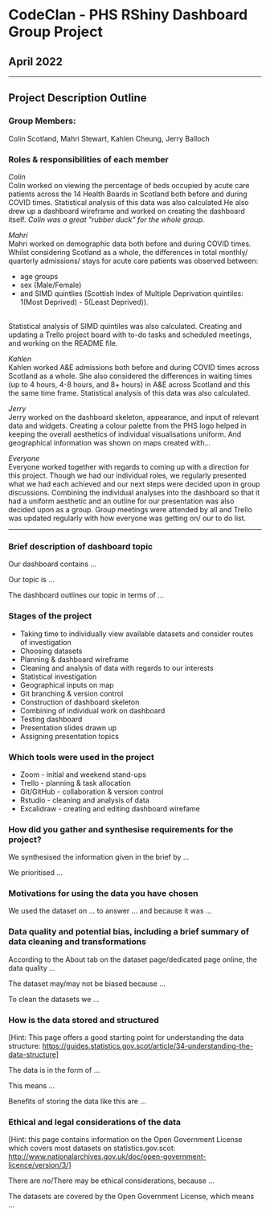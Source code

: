 # CodeClan - PHS RShiny Dashboard Group Project
## April 2022

___

## Project Description Outline

### Group Members:
Colin Scotland, Mahri Stewart, Kahlen Cheung, Jerry Balloch


### Roles & responsibilities of each member

*Colin*
<br>
Colin worked on viewing the percentage of beds occupied by acute care patients
across the 14 Health Boards in Scotland both before and during COVID times. 
Statistical analysis of this data was also calculated.He also drew up a 
dashboard wireframe and worked on creating the dashboard itself. 
*Colin was a great "rubber duck" for the whole group.*
<br>

*Mahri*
<br>
Mahri worked on demographic data both before and during COVID times. Whilst 
considering Scotland as a whole, the differences in total monthly/ quarterly 
admissions/ stays for acute care patients was observed between:
* age groups
* sex (Male/Female)
* and SIMD quintlies (Scottish Index of Multiple Deprivation quintiles: 
1(Most Deprived) - 5(Least Deprived)). 
<br>
Statistical analysis of SIMD quintiles was also calculated. 
Creating and updating a Trello project board with to-do tasks and scheduled 
meetings, and working on the README file. 
<br>

*Kahlen*
<br>
Kahlen worked A&E admissions both before and during COVID times across Scotland
as a whole. She also considered the differences in waiting times (up to 4 hours, 
4-8 hours, and 8+ hours) in A&E across Scotland and this the same time frame.
Statistical analysis of this data was also calculated.
<br>

*Jerry*
<br>
Jerry worked on the dashboard skeleton, appearance, and input of relevant data
and widgets. Creating a colour palette from the PHS logo helped in keeping the
overall aesthetics of individual visualisations uniform. And geographical 
information was shown on maps created with... 
<br>

*Everyone*
<br>
Everyone worked together with regards to coming up with a direction for this 
project. Though we had our individual roles, we regularly presented what we had 
each achieved and our next steps were decided upon in group discussions. 
Combining the individual analyses into the dashboard so that it had a uniform 
aesthetic and an outline for our presentation was also decided upon as a group.
Group meetings were attended by all and Trello was updated regularly with how
everyone was getting on/ our to do list.

___ 

### Brief description of dashboard topic

Our dashboard contains …

Our topic is …

The dashboard outlines our topic in terms of …

### Stages of the project

* Taking time to individually view available datasets and consider routes of 
investigation
* Choosing datasets
* Planning & dashboard wireframe 
* Cleaning and analysis of data with regards to our interests
* Statistical investigation
* Geographical inputs on map
* Git branching & version control
* Construction of dashboard skeleton
* Combining of individual work on dashboard
* Testing dashboard
* Presentation slides drawn up
* Assigning presentation topics

### Which tools were used in the project

* Zoom - initial and weekend stand-ups
* Trello - planning & task allocation
* Git/GitHub - collaboration & version control
* Rstudio - cleaning and analysis of data
* Excalidraw - creating and editing dashboard wirefame

### How did you gather and synthesise requirements for the project?

We synthesised the information given in the brief by …

We prioritised …

### Motivations for using the data you have chosen

We used the dataset on … to answer … and because it was …

### Data quality and potential bias, including a brief summary of data cleaning and transformations

According to the About tab on the dataset page/dedicated page online, the data 
quality …

The dataset may/may not be biased because …

To clean the datasets we …

### How is the data stored and structured

[Hint: This page offers a good starting point for understanding the data structure: https://guides.statistics.gov.scot/article/34-understanding-the-data-structure]

The data is in the form of …

This means …

Benefits of storing the data like this are …

### Ethical and legal considerations of the data

[Hint: this page contains information on the Open Government License which 
covers most datasets on statistics.gov.scot: http://www.nationalarchives.gov.uk/doc/open-government-licence/version/3/]

There are no/There may be ethical considerations, because …

The datasets are covered by the Open Government License, which means …